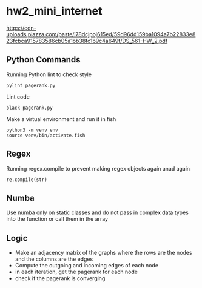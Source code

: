 # hw2_mini_internet

https://cdn-uploads.piazza.com/paste/l78dcjpoj615ed/59d96dd159ba1094a7b22833e823fcbca915783586cb05a1bb38fc1b9c4a649f/DS_561-HW_2.pdf

## Python Commands
Running Python lint to check style
```
pylint pagerank.py 
```

Lint code
```
black pagerank.py
```

Make a virtual environment and run it in fish
```
python3 -m venv env
source venv/bin/activate.fish
```

## Regex
Running regex.compile to prevent making regex objects again anad again 
```
re.compile(str)
```

## Numba
Use numba only on static classes and do not pass in complex data types into the function or call them in the array

## Logic
- Make an adjacency matrix of the graphs where the rows are the nodes and the columns are the edges
- Compute the outgoing and incoming edges of each node
- in each iteration, get the pagerank for each node 
- check if the pagerank is converging

